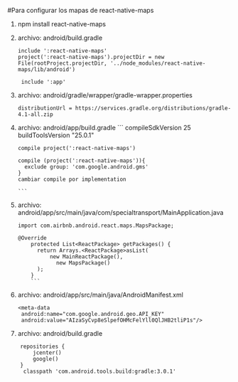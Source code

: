 #Para configurar los mapas de react-native-maps

1. npm install react-native-maps
2. archivo: android/build.gradle

     ```
     include ':react-native-maps'
     project(':react-native-maps').projectDir = new File(rootProject.projectDir, '../node_modules/react-native-maps/lib/android')

      include ':app'
      ```
3. archivo: android/gradle/wrapper/gradle-wrapper.properties

      ```
      distributionUrl = https://services.gradle.org/distributions/gradle-4.1-all.zip
      ```
4. archivo: android/app/build.gradle
       ```
       compileSdkVersion 25
       buildToolsVersion "25.0.1"
       
       compile project(':react-native-maps')
       
       compile (project(':react-native-maps')){
         exclude group: 'com.google.android.gms'
       }
       cambiar compile por implementation

       ```
       
 5. archivo: android/app/src/main/java/com/specialtransport/MainApplication.java
 
       ```
       import com.airbnb.android.react.maps.MapsPackage;
       
       @Override
           protected List<ReactPackage> getPackages() {
             return Arrays.<ReactPackage>asList(
                 new MainReactPackage(),
                   new MapsPackage()
             );
           }
           ```
 6. archivo: android/app/src/main/java/AndroidManifest.xml
     ```
    <meta-data
      android:name="com.google.android.geo.API_KEY"
      android:value="AIzaSyCvp8eSlpefOHMcFelYll0QlJHB2tliP1s"/>
     ``` 
     
7. archivo: android/build.gradle
```
    repositories {
        jcenter()
        google()
    }
     classpath 'com.android.tools.build:gradle:3.0.1'
```
